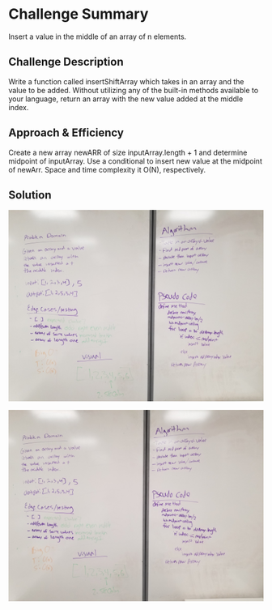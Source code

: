 # Challenge Summary
<!-- Short summary or background information -->
Insert a value in the middle of an array of n elements.

## Challenge Description
<!-- Description of the challenge -->
Write a function called insertShiftArray which takes in an array and the value to be added. Without utilizing any of the built-in methods available to your language, return an array with the new value added at the middle index.

## Approach & Efficiency
<!-- What approach did you take? Why? What is the Big O space/time for this approach? -->
Create a new array newARR of size inputArray.length + 1 and determine midpoint of inputArray. Use a conditional to insert new value at the midpoint of newArr. Space and time complexity it O(N), respectively.

## Solution
<!-- Embedded whiteboard image -->
![Whiteboard Image 1](https://github.com/mattburger/data-structures-and-algorithms/blob/master/code401Challenges/arrayShift/whiteboard/20190528_173531.jpg)

![Whiteboard Image 1](https://github.com/mattburger/data-structures-and-algorithms/blob/master/code401Challenges/arrayShift/whiteboard/20190528_173537.jpg)

